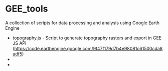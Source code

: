 # GEE_tools
A collection of scripts for data processing and analysis using Google Earth Engine

  - topography.js - Script to generate topography rasters and export in GEE JS API (https://code.earthengine.google.com/9f47f179d7b4e98081c61500cda8adf5)
  - 
  - 
